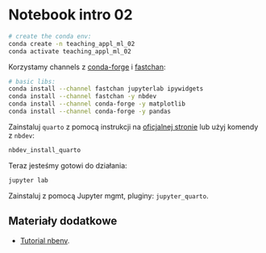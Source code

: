 # Notebook intro 02

```bash
# create the conda env:
conda create -n teaching_appl_ml_02
conda activate teaching_appl_ml_02
```

Korzystamy channels z [conda-forge](https://anaconda.org/conda-forge/repo) i [fastchan](https://anaconda.org/fastchan):

```bash
# basic libs:
conda install --channel fastchan jupyterlab ipywidgets
conda install --channel fastchan -y nbdev
conda install --channel conda-forge -y matplotlib
conda install --channel conda-forge -y pandas
```

Zainstaluj `quarto` z pomocą instrukcji na [oficjalnej stronie](https://quarto.org/docs/get-started/) lub użyj komendy z `nbdev`:

```bash
nbdev_install_quarto
```

Teraz jesteśmy gotowi do działania:

```bash
jupyter lab
```

Zainstaluj z pomocą Jupyter mgmt, pluginy: `jupyter_quarto`.

## Materiały dodatkowe

- [Tutorial nbenv](https://nbdev.fast.ai/tutorials/tutorial.html).
